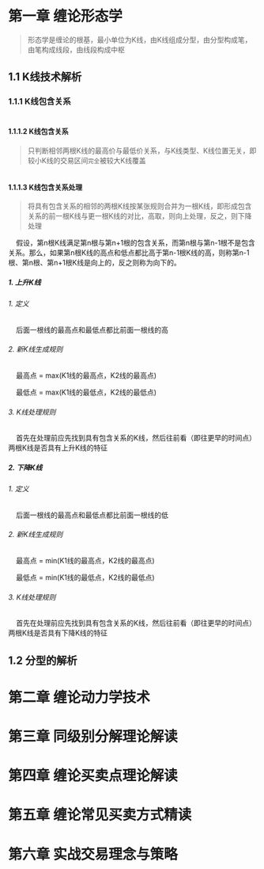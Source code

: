 # 第一章 缠论形态学

> 形态学是缠论的根基，最小单位为K线，由K线组成分型，由分型构成笔，由笔构成线段，由线段构成中枢

## 1.1 K线技术解析

### 1.1.1 K线包含关系

# 

#### 1.1.1.2 K线包含关系

> 只判断相邻两根K线的最高价与最低价关系，与K线类型、K线位置无关，即较小K线的交易区间`完全`被较大K线覆盖

![]()

#### 1.1.1.3 K线包含关系处理

> 将具有包含关系的相邻的两根K线按某张规则合并为一根K线，即形成包含关系的前一根K线与更一根K线的对比，高取，则向上处理，反之，则下降处理

    假设，第n根K线满足第n根与第n+1根的包含关系，而第n根与第n-1根不是包含关系。那么，如果第n根K线的高点和低点都比高于第n-1根K线的高，则称第n-1根、第n根、第n+1根K线是向上的，反之则称为向下的。

##### 1. 上升K线

###### 1. 定义

    后面一根线的最高点和最低点都比前面一根线的高

###### 2. 新K线生成规则

    最高点 = max(K1线的最高点，K2线的最高点) 

    最低点 = max(K1线的最低点，K2线的最低点)

###### 3. K线处理规则

    首先在处理前应先找到具有包含关系的K线，然后往前看（即往更早的时间点）两根K线是否具有上升K线的特征

##### 2. 下降K线

###### 1. 定义

    后面一根线的最高点和最低点都比前面一根线的低

###### 2. 新K线生成规则

    最高点 = min(K1线的最高点，K2线的最高点) 

    最低点 = min(K1线的最低点，K2线的最低点)

###### 3. K线处理规则

    首先在处理前应先找到具有包含关系的K线，然后往前看（即往更早的时间点）两根K线是否具有下降K线的特征

## 1.2 分型的解析

# 第二章 缠论动力学技术

# 第三章 同级别分解理论解读

# 第四章 缠论买卖点理论解读

# 第五章 缠论常见买卖方式精读

# 第六章 实战交易理念与策略
